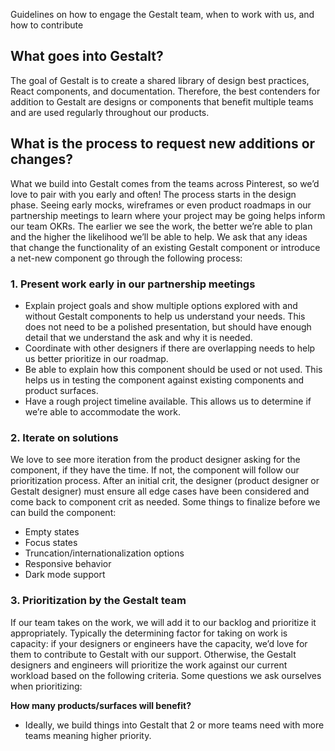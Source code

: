 Guidelines on how to engage the Gestalt team, when to work with us, and how to contribute

## What goes into Gestalt?

The goal of Gestalt is to create a shared library of design best practices, React components, and documentation. Therefore, the best contenders for addition to Gestalt are designs or components that benefit multiple teams and are used regularly throughout our products.

## What is the process to request new additions or changes?

What we build into Gestalt comes from the teams across Pinterest, so we’d love to pair with you early and often! The process starts in the design phase. Seeing early mocks, wireframes or even product roadmaps in our partnership meetings to learn where your project may be going helps inform our team OKRs. The earlier we see the work, the better we’re able to plan and the higher the likelihood we’ll be able to help. We ask that any ideas that change the functionality of an existing Gestalt component or introduce a net-new component go through the following process:

### 1. Present work early in our partnership meetings

- Explain project goals and show multiple options explored with and without Gestalt components to help us understand your needs. This does not need to be a polished presentation, but should have enough detail that we understand the ask and why it is needed.
- Coordinate with other designers if there are overlapping needs to help us better prioritize in our roadmap.
- Be able to explain how this component should be used or not used. This helps us in testing the component against existing components and product surfaces.
- Have a rough project timeline available. This allows us to determine if we’re able to accommodate the work.

### 2. Iterate on solutions

We love to see more iteration from the product designer asking for the component, if they have the time. If not, the component will follow our prioritization process. After an initial crit, the designer (product designer or Gestalt designer) must ensure all edge cases have been considered and come back to component crit as needed. Some things to finalize before we can build the component:

- Empty states
- Focus states
- Truncation/internationalization options
- Responsive behavior
- Dark mode support

### 3. Prioritization by the Gestalt team

If our team takes on the work, we will add it to our backlog and prioritize it appropriately. Typically the determining factor for taking on work is capacity: if your designers or engineers have the capacity, we’d love for them to contribute to Gestalt with our support. Otherwise, the Gestalt designers and engineers will prioritize the work against our current workload based on the following criteria. Some questions we ask ourselves when prioritizing:

**How many products/surfaces will benefit?**

- Ideally, we build things into Gestalt that 2 or more teams need with more teams meaning higher priority.
